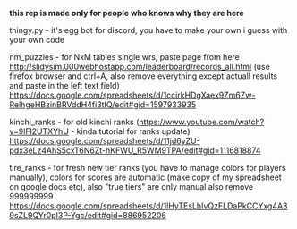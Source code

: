 **this rep is made only for people who knows why they are here**

thingy.py - it's egg bot for discord, you have to make your own i guess with your own code

nm_puzzles - for NxM tables single wrs, paste page from here http://slidysim.000webhostapp.com/leaderboard/records_all.html (use firefox browser and ctrl+A, also remove everything except actuall results and paste in the left text field)
https://docs.google.com/spreadsheets/d/1ccirkHDgXaex9Zm6Zw-RelhgeHBzinBRVddH4fi3tIQ/edit#gid=1597933935

kinchi_ranks - for old kinchi ranks (https://www.youtube.com/watch?v=9lFl2UTXYhU - kinda tutorial for ranks update)
https://docs.google.com/spreadsheets/d/11jd6yZU-pdx3eLz4AhS5cxT6N6Zt-hKFWU_R5WM9TPA/edit#gid=1116818874

tire_ranks - for fresh new tier ranks (you have to manage colors for players manually), colors for scores are automatic (make copy of my spreadsheet on google docs etc), also "true tiers" are only manual
also remove 999999999 
https://docs.google.com/spreadsheets/d/1lHyTEsLhIvQzFLDaPkCCYxg4A39sZL9QYr0pI3P-Ygc/edit#gid=886952206
